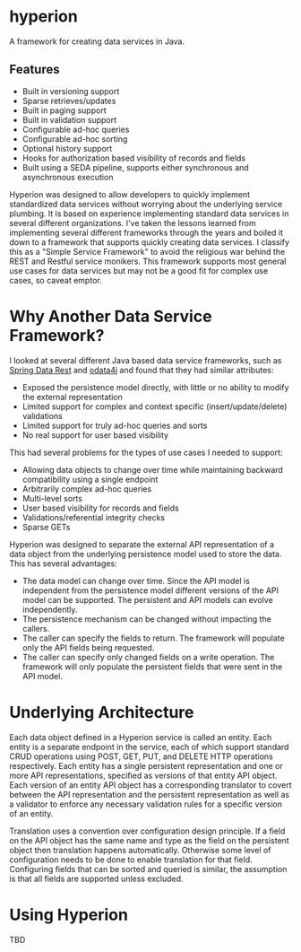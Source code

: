 # hyperion

A framework for creating data services in Java.

## Features
* Built in versioning support
* Sparse retrieves/updates
* Built in paging support
* Built in validation support
* Configurable ad-hoc queries
* Configurable ad-hoc sorting
* Optional history support
* Hooks for authorization based visibility of records and fields
* Built using a SEDA pipeline, supports either synchronous and asynchronous execution

Hyperion was designed to allow developers to quickly implement standardized data services without worrying about
the underlying service plumbing. It is based on experience implementing standard data services in several different organizations.
I've taken the lessons learned from implementing several different frameworks through the years and boiled it down to a framework that
supports quickly creating data services. I classify this as a "Simple Service Framework" to avoid the religious war behind the REST and Restful
service monikers. This framework supports most general use cases for data services but may not be a good fit for complex use cases, so caveat emptor.

# Why Another Data Service Framework?
I looked at several different Java based data service frameworks, such as [Spring Data Rest](http://projects.spring.io/spring-data-rest/)
and [odata4j](https://code.google.com/p/odata4j/) and found that they had similar attributes:
* Exposed the persistence model directly, with little or no ability to modify the external representation
* Limited support for complex and context specific (insert/update/delete) validations
* Limited support for truly ad-hoc queries and sorts
* No real support for user based visibility

This had several problems for the types of use cases I needed to support:
* Allowing data objects to change over time while maintaining backward compatibility using a single endpoint
* Arbitrarily complex ad-hoc queries
* Multi-level sorts
* User based visibility for records and fields
* Validations/referential integrity checks
* Sparse GETs

Hyperion was designed to separate the external API representation of a data object from the underlying persistence model used to store the data. This
has several advantages:
* The data model can change over time. Since the API model is independent from the persistence model different versions of the API model can be supported. The persistent and 
API models can evolve independently.
* The persistence mechanism can be changed without impacting the callers.
* The caller can specify the fields to return. The framework will populate only the API fields being requested.
* The caller can specify only changed fields on a write operation. The framework will only populate the persistent fields that were sent in the API model.


# Underlying Architecture
Each data object defined in a Hyperion service is called an entity. Each entity is a separate endpoint in the service, each of which support
standard CRUD operations using POST, GET, PUT, and DELETE HTTP operations respectively. Each entity has a single persistent representation
and one or more API representations, specified as versions of that entity API object. Each version of an entity API object has
a corresponding translator to covert between the API representation and the persistent representation as well as a validator to
enforce any necessary validation rules for a specific version of an entity.

Translation uses a convention over configuration design principle. If a field on the API object has the same name and type
as the field on the persistent object then translation happens automatically. Otherwise some level of configuration needs to
be done to enable translation for that field. Configuring fields that can be sorted and queried is similar, the assumption is that all fields
are supported unless excluded.

# Using Hyperion
TBD
